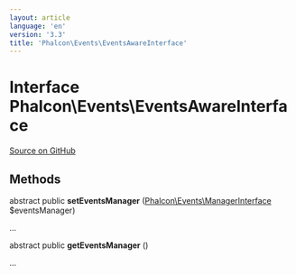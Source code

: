 ```yaml
---
layout: article
language: 'en'
version: '3.3'
title: 'Phalcon\Events\EventsAwareInterface'
---
```

# Interface **Phalcon\Events\EventsAwareInterface**

<a href="https://github.com/phalcon/cphalcon/tree/v3.3.0/phalcon/events/eventsawareinterface.zep" class="btn btn-default btn-sm">Source on GitHub</a>

## Methods
abstract public  **setEventsManager** ([Phalcon\Events\ManagerInterface](/3.3/en/api/Phalcon_Events_ManagerInterface) $eventsManager)

...


abstract public  **getEventsManager** ()

...


